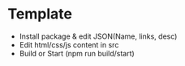 # Template

- Install package & edit JSON(Name, links, desc)
- Edit html/css/js content in src
- Build or Start (npm run build/start)
